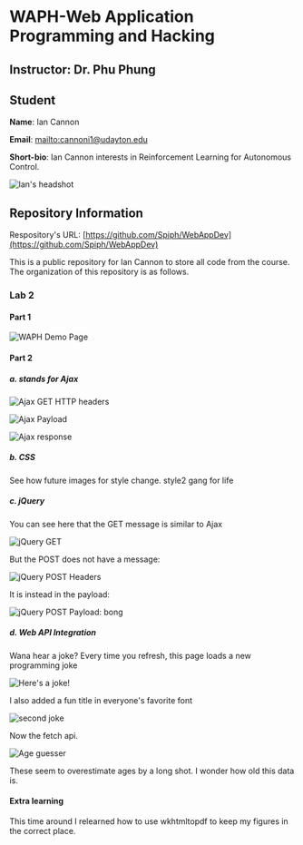 # WAPH-Web Application Programming and Hacking

## Instructor: Dr. Phu Phung

## Student

**Name**: Ian Cannon

**Email**: [mailto:cannoni1@udayton.edu](cannoni1@udayton.edu)

**Short-bio**: Ian Cannon interests in Reinforcement Learning for Autonomous Control. 

![Ian's headshot](../../images/headshot.jpg)

## Repository Information

Respository's URL: [https://github.com/Spiph/WebAppDev](https://github.com/Spiph/WebAppDev)

This is a public repository for Ian Cannon to store all code from the course. The organization of this repository is as follows.

### Lab 2

#### Part 1

![WAPH Demo Page](image.png)

#### Part 2

##### a. stands for Ajax
![Ajax GET HTTP headers](image-1.png)

![Ajax Payload](image-2.png)

![Ajax response](image-3.png)

##### b. CSS

See how future images for style change. style2 gang for life

##### c. jQuery

You can see here that the GET message is similar to Ajax

![jQuery GET](image-4.png)

But the POST does not have a message:

![jQuery POST Headers](image-5.png)

It is instead in the payload:

![jQuery POST Payload: bong](image-6.png)

##### d. Web API Integration

Wana hear a joke? Every time you refresh, this page loads a new programming joke

![Here's a joke!](<Screenshot 2025-06-11 202822.png>)

I also added a fun title in everyone's favorite font

![second joke](image-7.png)

Now the fetch api.

![Age guesser](image-8.png)

These seem to overestimate ages by a long shot. I wonder how old this data is.

#### Extra learning

This time around I relearned how to use wkhtmltopdf to keep my figures in the correct place.